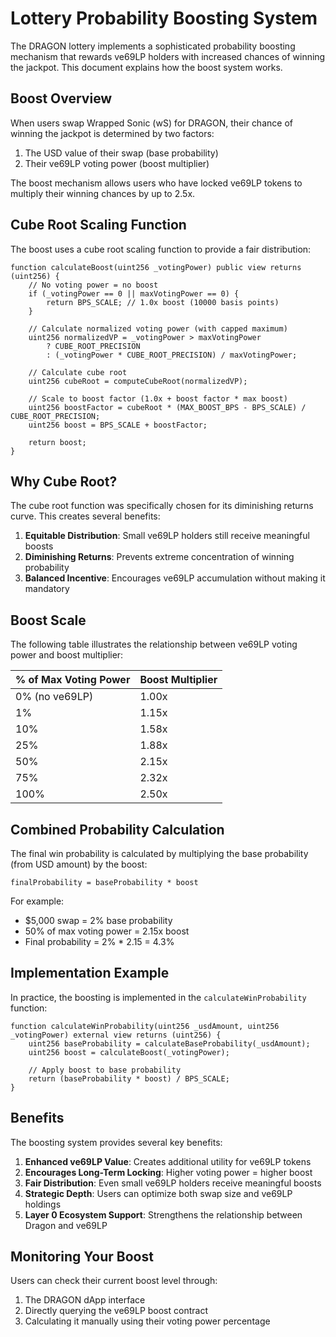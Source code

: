 # Lottery Probability Boosting System

The DRAGON lottery implements a sophisticated probability boosting mechanism that rewards ve69LP holders with increased chances of winning the jackpot. This document explains how the boost system works.

## Boost Overview

When users swap Wrapped Sonic (wS) for DRAGON, their chance of winning the jackpot is determined by two factors:
1. The USD value of their swap (base probability)
2. Their ve69LP voting power (boost multiplier)

The boost mechanism allows users who have locked ve69LP tokens to multiply their winning chances by up to 2.5x.

## Cube Root Scaling Function

The boost uses a cube root scaling function to provide a fair distribution:

```solidity
function calculateBoost(uint256 _votingPower) public view returns (uint256) {
    // No voting power = no boost
    if (_votingPower == 0 || maxVotingPower == 0) {
        return BPS_SCALE; // 1.0x boost (10000 basis points)
    }
    
    // Calculate normalized voting power (with capped maximum)
    uint256 normalizedVP = _votingPower > maxVotingPower
        ? CUBE_ROOT_PRECISION
        : (_votingPower * CUBE_ROOT_PRECISION) / maxVotingPower;
    
    // Calculate cube root
    uint256 cubeRoot = computeCubeRoot(normalizedVP);
    
    // Scale to boost factor (1.0x + boost factor * max boost)
    uint256 boostFactor = cubeRoot * (MAX_BOOST_BPS - BPS_SCALE) / CUBE_ROOT_PRECISION;
    uint256 boost = BPS_SCALE + boostFactor;
    
    return boost;
}
```

## Why Cube Root?

The cube root function was specifically chosen for its diminishing returns curve. This creates several benefits:

1. **Equitable Distribution**: Small ve69LP holders still receive meaningful boosts
2. **Diminishing Returns**: Prevents extreme concentration of winning probability
3. **Balanced Incentive**: Encourages ve69LP accumulation without making it mandatory

## Boost Scale

The following table illustrates the relationship between ve69LP voting power and boost multiplier:

| % of Max Voting Power | Boost Multiplier |
|-----------------------|------------------|
| 0% (no ve69LP)        | 1.00x            |
| 1%                    | 1.15x            |
| 10%                   | 1.58x            |
| 25%                   | 1.88x            |
| 50%                   | 2.15x            |
| 75%                   | 2.32x            |
| 100%                  | 2.50x            |

## Combined Probability Calculation

The final win probability is calculated by multiplying the base probability (from USD amount) by the boost:

```
finalProbability = baseProbability * boost
```

For example:
- $5,000 swap = 2% base probability
- 50% of max voting power = 2.15x boost
- Final probability = 2% * 2.15 = 4.3%

## Implementation Example

In practice, the boosting is implemented in the `calculateWinProbability` function:

```solidity
function calculateWinProbability(uint256 _usdAmount, uint256 _votingPower) external view returns (uint256) {
    uint256 baseProbability = calculateBaseProbability(_usdAmount);
    uint256 boost = calculateBoost(_votingPower);
    
    // Apply boost to base probability
    return (baseProbability * boost) / BPS_SCALE;
}
```

## Benefits

The boosting system provides several key benefits:

1. **Enhanced ve69LP Value**: Creates additional utility for ve69LP tokens
2. **Encourages Long-Term Locking**: Higher voting power = higher boost
3. **Fair Distribution**: Even small ve69LP holders receive meaningful boosts
4. **Strategic Depth**: Users can optimize both swap size and ve69LP holdings
5. **Layer 0 Ecosystem Support**: Strengthens the relationship between Dragon and ve69LP

## Monitoring Your Boost

Users can check their current boost level through:
1. The DRAGON dApp interface
2. Directly querying the ve69LP boost contract
3. Calculating it manually using their voting power percentage
